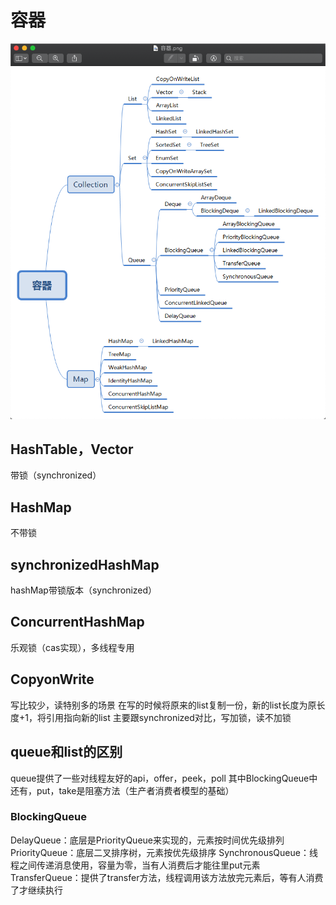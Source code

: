 # 容器
![title](https://raw.githubusercontent.com/zhouyubiu/gitnotes_images/master/gitnote/2020/05/04/1588594956337-1588594956372.png)


## HashTable，Vector
带锁（synchronized）

## HashMap
不带锁

## synchronizedHashMap
hashMap带锁版本（synchronized）

## ConcurrentHashMap
乐观锁（cas实现），多线程专用


## CopyonWrite
写比较少，读特别多的场景
在写的时候将原来的list复制一份，新的list长度为原长度+1，将引用指向新的list
主要跟synchronized对比，写加锁，读不加锁


## queue和list的区别

queue提供了一些对线程友好的api，offer，peek，poll
其中BlockingQueue中还有，put，take是阻塞方法（生产者消费者模型的基础）

### BlockingQueue
DelayQueue：底层是PriorityQueue来实现的，元素按时间优先级排列
PriorityQueue：底层二叉排序树，元素按优先级排序
SynchronousQueue：线程之间传递消息使用，容量为零，当有人消费后才能往里put元素
TransferQueue：提供了transfer方法，线程调用该方法放完元素后，等有人消费了才继续执行



 